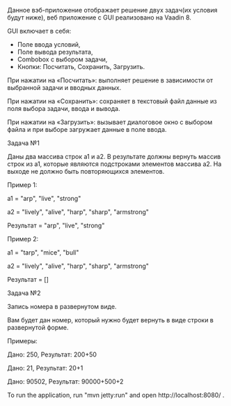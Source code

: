 Данное вэб-приложение отображает решение двух задач(их условия будут ниже), веб приложение с GUI реализовано на Vaadin 8.

GUI включает в себя:
- Поле ввода условий,
- Поле вывода результата,
- Combobox с выбором задачи,
- Кнопки: Посчитать, Сохранить, Загрузить.

При нажатии на «Посчитать»: выполняет решение в зависимости от выбранной задачи и вводных данных.

При нажатии на «Сохранить»: сохраняет в текстовый файл данные из поля выбора задачи, ввода и вывода.

При нажатии на «Загрузить»: вызывает диалоговое окно с выбором файла и при выборе загружает данные в поле ввода.

Задача №1

Даны два массива строк a1 и a2. В результате должны вернуть массив строк из a1, которые являются подстроками элементов массива a2. На выходе не должно быть повторяющихся элементов.

Пример 1: 

a1 = "arp", "live", "strong"

a2 = "lively", "alive", "harp", "sharp", "armstrong"

Результат = "arp", "live", "strong"

Пример 2: 

a1 = "tarp", "mice", "bull"

a2 = "lively", "alive", "harp", "sharp", "armstrong"

Результат = []

Задача №2

Запись номера в развернутом виде.

Вам будет дан номер, который нужно будет вернуть в виде строки в развернутой форме.

Примеры:

Дано: 250, Результат: 200+50

Дано: 21, Результат: 20+1

Дано: 90502, Результат: 90000+500+2


To run the application, run "mvn jetty:run" and open http://localhost:8080/ .
